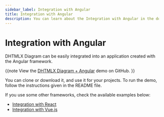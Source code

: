 ```yaml
---
sidebar_label: Integration with Angular
title: Integration with Angular
description: You can learn about the Integration with Angular in the documentation of the DHTMLX JavaScript Diagram library. Browse developer guides and API reference, try out code examples and live demos, and download a free 30-day evaluation version of DHTMLX Diagram.
---
```


# Integration with Angular

DHTMLX Diagram can be easily integrated into an application created with the Angular framework. 

{{note View the [DHTMLX Diagram + Angular](https://github.com/DHTMLX/angular-diagram-demo) demo on GitHub. }} 

You can clone or download it, and use it for your projects. To run the demo, follow the instructions given in the README file.

If you use some other frameworks, check the available examples below:

- [Integration with React](../../guides/react_integration/)
- [Integration with Vue.js](../../guides/vue_integration/)